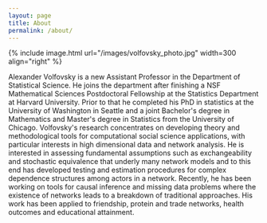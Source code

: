 ```yaml
---
layout: page
title: About
permalink: /about/
---
```


{% include image.html url="/images/volfovsky_photo.jpg" width=300 align="right" %}

Alexander Volfovsky is a new Assistant Professor in the Department of Statistical Science. He joins the department after finishing a NSF Mathematical Sciences Postdoctoral Fellowship at the Statistics Department at Harvard University. Prior to that he completed his PhD in statistics at the University of Washington in Seattle and a joint Bachelor's degree in Mathematics and Master's degree in Statistics from the University of Chicago. Volfovsky's research concentrates on developing theory and methodological tools for computational social science applications, with particular interests in high dimensional data and network analysis. He is interested in assessing fundamental assumptions such as exchangeability and stochastic equivalence that underly many network models and to this end has developed testing and estimation procedures for complex dependence structures among actors in a network. Recently, he has been working on tools for causal inference and missing data problems where the existence of networks leads to a breakdown of traditional approaches. His work has been applied to friendship, protein and trade networks, health outcomes and educational attainment.

